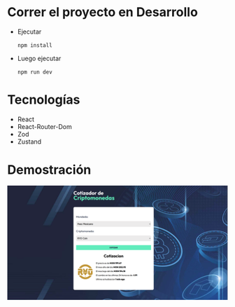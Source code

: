 # Correr el proyecto en Desarrollo 

* Ejecutar
  ```
  npm install
  ```
* Luego ejecutar
  ```
  npm run dev
  ```

# Tecnologías
* React
* React-Router-Dom
* Zod
* Zustand

# Demostración
![Cotizador de Criptomonedas](img/cotizador-criptomonedas.png "Demostración del cotizador de Criptomonedas")
